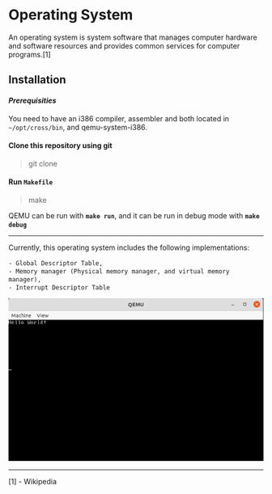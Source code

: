 # Operating System

An operating system is system software that manages computer hardware and software resources and provides common services for computer programs.[1]

## Installation

#### *Prerequisities*
You need to have an i386 compiler, assembler and both located in `~/opt/cross/bin`, and qemu-system-i386.

#### Clone this repository using git
> git clone
#### Run **`Makefile`**
> make

QEMU can be run with **`make run`**, and it can be run in debug mode with **`make debug`**

---

Currently, this operating system includes the following implementations:

    - Global Descriptor Table,
    - Memory manager (Physical memory manager, and virtual memory manager),
    - Interrupt Descriptor Table

![os](./images/os_1.png)

---
[1] - Wikipedia